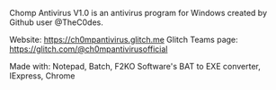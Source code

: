   Chomp Antivirus V1.0
is an antivirus program for Windows created by Github user @TheC0des.

Website: https://ch0mpantivirus.glitch.me
Glitch Teams page: https://glitch.com/@ch0mpantivirusofficial

Made with: Notepad, Batch, F2KO Software's BAT to EXE converter, IExpress, Chrome









